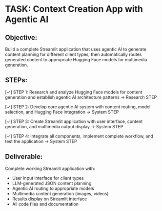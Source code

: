 # TASK: Context Creation App with Agentic AI

## Objective: 
Build a complete Streamlit application that uses agentic AI to generate content planning for different client types, then automatically routes generated content to appropriate Hugging Face models for multimedia generation.

## STEPs:

[✓] STEP 1: Research and analyze Hugging Face models for content generation and establish agentic AI architecture patterns → Research STEP

[✓] STEP 2: Develop core agentic AI system with content routing, model selection, and Hugging Face integration → System STEP

[✓] STEP 3: Create Streamlit application with user interface, content generation, and multimedia output display → System STEP

[✓] STEP 4: Integrate all components, implement complete workflow, and test the application → System STEP

## Deliverable: 
Complete working Streamlit application with:
- User input interface for client types
- LLM-generated JSON content planning
- Agentic AI routing to appropriate models
- Multimedia content generation (images, videos)
- Results display on Streamlit interface
- All code files and documentation
